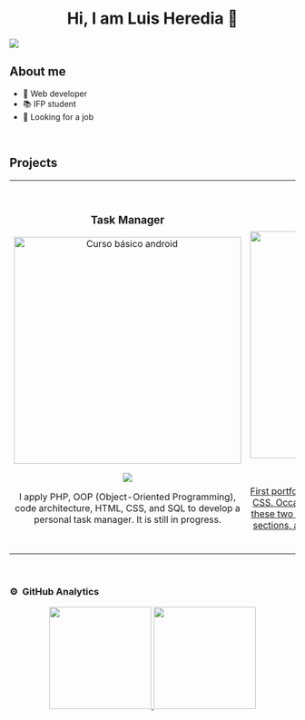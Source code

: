 <div align="center">
<h1 align="center">Hi, I am Luis Heredia 👋</h1>
</div>
<img src="https://subir-imagen.com/images/2023/12/17/setUpf2cc2ae2a2c1bba5.jpeg">


## About me

- 📲 Web developer
- 📚 IFP student
- 🤝 Looking for a job
<br>

## Projects
<table>
<tr>
  
<td width="50%">
<h3 align="center">Task Manager</h3>
<div align="center">
<a href="https://github.com/Skrillboss/Gestor-de-tareas-personal" target="_blank"><img src="https://subir-imagen.com/images/2023/12/17/proyecto.png" width="400" alt="Curso básico android"></a>
<p>
<a href="https://github.com/Skrillboss/Gestor-de-tareas-personal" target="_blank">
<img src="https://img.shields.io/badge/CÓDIGO-ff9?style=for-the-badge&logo=github&logoColor=black">
</a>
</p>
<p>
I apply PHP, OOP (Object-Oriented Programming), code architecture, HTML, CSS, and SQL to develop a personal task manager. It is still in progress.
</p>
</div>
                                                                                      
</td>

<td width="50%">
               <br>
<h3 align="center">Portfolio</h3>
<div align="center">                                       
<a href="https://github.com/Skrillboss/portafolio" target="_blank"><img src="https://subir-imagen.com/images/2023/12/17/proyectob217bd188e90c521.png" width="400" alt="Curso arquitectura MVVM"></a>
<br>
<p>
<a href="https://github.com/Skrillboss/portafolio" target="_blank">
<img src="https://img.shields.io/badge/C%C3%93DIGO-80ffaa?style=for-the-badge&logo=github&logoColor=black">
</p>
</p>
First portfolio created as a way to practice HTML and CSS. Occasionally, to continue honing my skills with these two technologies, I attempt to incorporate new sections, animations, or anything else that comes to mind. It is still in development.
</p>
</div>                                                             
</table>                                                                                 
</div>
<br>

### ⚙️ &nbsp;GitHub Analytics

<p align="center">
<a href="https://github.com/Skrillboss">
  <img height="180em" src="https://github-readme-stats-eight-theta.vercel.app/api?username=Skrillboss&show_icons=true&theme=algolia&include_all_commits=true&count_private=true"/>
  <img height="180em" src="https://github-readme-stats-eight-theta.vercel.app/api/top-langs/?username=Skrillboss&layout=compact&langs_count=8&theme=algolia"/>
</a>
</p>
